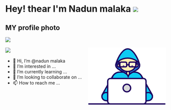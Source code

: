 # Hey! thear I'm Nadun malaka <img src="https://camo.githubusercontent.com/2c8b3670d933220ae3c023fa1d568682975cce3f10799d0d3ff5ecac394b4ee8/68747470733a2f2f6d656469612e67697068792e636f6d2f6d656469612f31326f75664342304d795a31476f2f67697068792e676966" width="50px">


## MY profile photo 
<img src="https://telegra.ph/file/287c501f9c3f3dbbbc756.jpg">

<img align="senter" src="https://telegra.ph/file/6a770aa935e5b53dbf20e.jpg" style="max-width:100%;"></b><img align="right" src="https://github.com/RazorKenway/RazorKenway/raw/main/Developer.gif" style="max-width:100%;">

- 👋 Hi, I’m @nadun malaka
- 👀 I’m interested in ...
- 🌱 I’m currently learning ...
- 💞️ I’m looking to collaborate on ...
- 📫 How to reach me ...

<!---
NM-bots/NM-bots is a ✨ special ✨ repository because its `README.md` (this file) appears on your GitHub profile.
You can click the Preview link to take a look at your changes.
---> 
